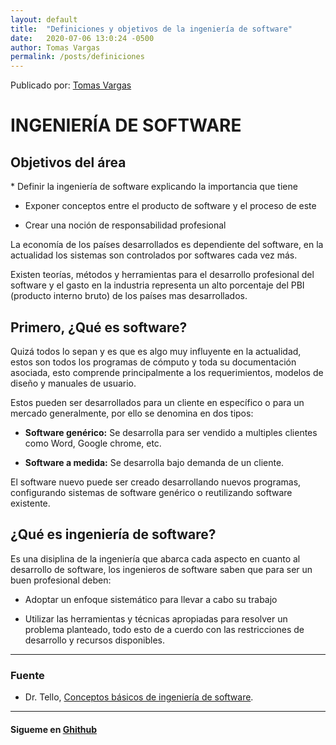 ```yaml
---
layout: default
title:  "Definiciones y objetivos de la ingeniería de software"
date:   2020-07-06 13:0:24 -0500
author: Tomas Vargas
permalink: /posts/definiciones
---
```

<script src="https://kit.fontawesome.com/7316530f41.js" crossorigin="anonymous"></script>
Publicado por: [Tomas Vargas][gh] 

<h1>INGENIERÍA DE SOFTWARE</h1>
<H2>Objetivos del área</H2>
* Definir la ingeniería de software explicando la importancia que tiene

* Exponer conceptos entre el producto de software y el proceso de este

* Crear una noción de responsabilidad profesional

<p>La economía de los países desarrollados es dependiente del software, en la actualidad los sistemas son controlados por softwares cada vez más.</p>
<p>Existen teorías, métodos y herramientas para el desarrollo profesional del software y el gasto en la industria representa un alto porcentaje del PBI (producto interno bruto) de los países mas desarrollados.</p>

<h2>Primero, ¿Qué es software?</h2>
<p>Quizá todos lo sepan y es que es algo muy influyente en la actualidad, estos son todos los programas de cómputo y toda su documentación asociada, esto comprende principalmente a los requerimientos, modelos de diseño y manuales de usuario.</p>
<p>Estos pueden ser desarrollados para un cliente en específico o para un mercado generalmente, por ello se denomina en dos tipos:</p>

* **Software genérico:** Se desarrolla para ser vendido a multiples clientes como Word, Google chrome, etc.

* **Software a medida:** Se desarrolla bajo demanda de un cliente.

<p>El software nuevo puede ser creado desarrollando nuevos programas, configurando sistemas de software genérico o reutilizando software existente.</p>

<h2>¿Qué es ingeniería de software?</h2>
<p>Es una disiplina de la ingeniería que abarca cada aspecto en cuanto al desarrollo de software, los ingenieros de software saben que para ser un buen profesional deben:</p>

* Adoptar un enfoque sistemático para llevar a cabo su trabajo

* Utilizar las herramientas y técnicas apropiadas para resolver un problema planteado, todo esto de a cuerdo con las restricciones de desarrollo y recursos disponibles.

<hr>
<h3>Fuente</h3>


* Dr. Tello, [Conceptos básicos de ingeniería de software][f1].

<hr>
<h4>Sigueme en <a href="https://github.com/tomvargas" target="_blank"><i class="fab fa-github"></i> Ghithub</a></h4>

[f1]: https://www.tamps.cinvestav.mx/~ertello/swe/sesion01.pdf
[gh]: https://github.com/tomvargas
